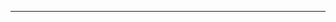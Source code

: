 <!--
CO_OP_TRANSLATOR_METADATA:
{
  "original_hash": "c747db3d4bb981e919b7f3e5a4504269",
  "translation_date": "2025-08-27T13:18:08+00:00",
  "source_file": "04-PracticalSamples/foundrylocal/README.md",
  "language_code": "br"
}
-->


---

